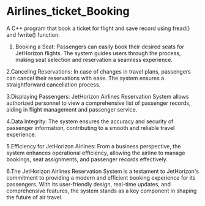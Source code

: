 # Airlines_ticket_Booking
A C++ program that book a ticket for flight and save record using fread() and fwrite() function.
1. Booking a Seat: Passengers can easily book their desired seats for JetHorizon flights. The system guides users through the process, making seat selection and reservation a seamless experience.

2.Canceling Reservations: In case of changes in travel plans, passengers can cancel their reservations with ease. The system ensures a straightforward cancellation process.

3.Displaying Passengers: JetHorizon Airlines Reservation System allows authorized personnel to view a comprehensive list of passenger records, aiding in flight management and passenger service.

4.Data Integrity: The system ensures the accuracy and security of passenger information, contributing to a smooth and reliable travel experience.

5.Efficiency for JetHorizon Airlines: From a business perspective, the system enhances operational efficiency, allowing the airline to manage bookings, seat assignments, and passenger records effectively.

6.The JetHorizon Airlines Reservation System is a testament to JetHorizon's commitment to providing a modern and efficient booking experience for its passengers. With its user-friendly design, real-time updates, and comprehensive features, the system stands as a key component in shaping the future of air travel.
